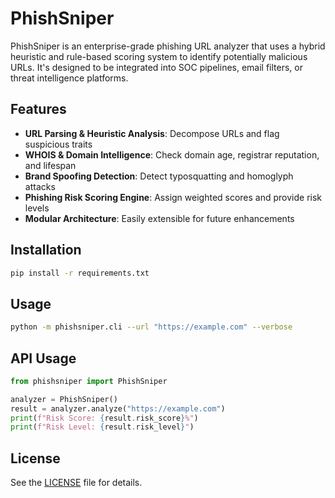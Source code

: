 # PhishSniper

PhishSniper is an enterprise-grade phishing URL analyzer that uses a hybrid heuristic and rule-based scoring system to identify potentially malicious URLs. It's designed to be integrated into SOC pipelines, email filters, or threat intelligence platforms.

## Features

- **URL Parsing & Heuristic Analysis**: Decompose URLs and flag suspicious traits
- **WHOIS & Domain Intelligence**: Check domain age, registrar reputation, and lifespan
- **Brand Spoofing Detection**: Detect typosquatting and homoglyph attacks
- **Phishing Risk Scoring Engine**: Assign weighted scores and provide risk levels
- **Modular Architecture**: Easily extensible for future enhancements

## Installation

```bash
pip install -r requirements.txt
```

## Usage

```bash
python -m phishsniper.cli --url "https://example.com" --verbose
```

## API Usage

```python
from phishsniper import PhishSniper

analyzer = PhishSniper()
result = analyzer.analyze("https://example.com")
print(f"Risk Score: {result.risk_score}%")
print(f"Risk Level: {result.risk_level}")
```

## License

See the [LICENSE](LICENSE) file for details.
